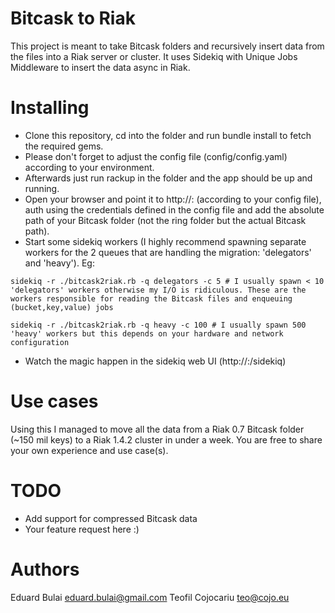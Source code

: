 Bitcask to Riak
===============
This project is meant to take Bitcask folders and recursively insert data from the files into a Riak server or cluster. It uses Sidekiq with Unique Jobs Middleware to insert the data async in Riak.

Installing
==========
* Clone this repository, cd into the folder and run bundle install to fetch the required gems.
* Please don't forget to adjust the config file (config/config.yaml) according to your environment.
* Afterwards just run rackup in the folder and the app should be up and running.
* Open your browser and point it to http://<ip>:<port> (according to your config file), auth using the credentials defined in the config file and add the absolute path of your Bitcask folder (not the ring folder but the actual Bitcask path).
* Start some sidekiq workers (I highly recommend spawning separate workers for the 2 queues that are handling the migration: 'delegators' and 'heavy'). Eg: 
```
sidekiq -r ./bitcask2riak.rb -q delegators -c 5 # I usually spawn < 10 'delegators' workers otherwise my I/O is ridiculous. These are the workers responsible for reading the Bitcask files and enqueuing (bucket,key,value) jobs

sidekiq -r ./bitcask2riak.rb -q heavy -c 100 # I usually spawn 500 'heavy' workers but this depends on your hardware and network configuration
```
* Watch the magic happen in the sidekiq web UI (http://<ip>:<port>/sidekiq)

Use cases
=========
Using this I managed to move all the data from a Riak 0.7 Bitcask folder (~150 mil keys) to a Riak 1.4.2 cluster in under a week.
You are free to share your own experience and use case(s).

TODO
====
* Add support for compressed Bitcask data
* Your feature request here :)
	
Authors
=======
Eduard Bulai <eduard.bulai@gmail.com>
Teofil Cojocariu <teo@cojo.eu>
